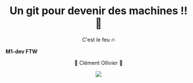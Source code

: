 <h1 align="center">Un git pour devenir des machines !! 💪</h1>
<p align="center">C'est le feu 🔥</p>
<strong align="center">M1-dev FTW</strong> 
<p align="center">👑 Clément Ollivier 👑</p>
<p align="center">
  <img src="https://slack-imgs.com/?c=1&o1=ro&url=https://tenor.com/bc7cz.gif">
</p>
